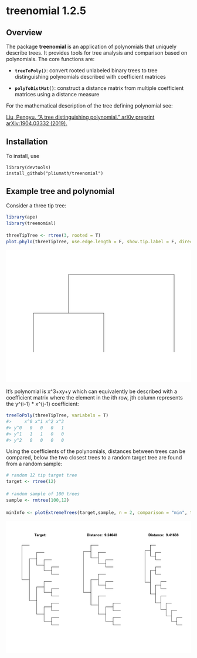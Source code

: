 
# treenomial 1.2.5

## Overview

The package **treenomial** is an application of polynomials that
uniquely describe trees. It provides tools for tree analysis and
comparison based on polynomials. The core functions are:

  - **`treeToPoly()`**: convert rooted unlabeled binary trees to tree
    distinguishing polynomials described with coefficient matrices

  - **`polyToDistMat()`**: construct a distance matrix from multiple
    coefficient matrices using a distance measure

For the mathematical description of the tree defining polynomial see:

[Liu, Pengyu. “A tree distinguishing polynomial.” arXiv preprint
arXiv:1904.03332 (2019).](https://arxiv.org/abs/1904.03332)

## Installation

To install, use

    library(devtools)
    install_github("pliumath/treenomial")

## Example tree and polynomial

Consider a three tip tree:

``` r
library(ape)
library(treenomial)

threeTipTree <- rtree(3, rooted = T)
plot.phylo(threeTipTree, use.edge.length = F, show.tip.label = F, direction = "downwards")
```

![](man/figures/README-threeTipTree-1.png)<!-- -->

It’s polynomial is x^3+xy+y which can equivalently be described with a
coefficient matrix where the element in the ith row, jth column
represents the y^(i-1) \* x^(j-1) coefficient:

``` r
treeToPoly(threeTipTree, varLabels = T)
#>     x^0 x^1 x^2 x^3
#> y^0   0   0   0   1
#> y^1   1   1   0   0
#> y^2   0   0   0   0
```

Using the coefficients of the polynomials, distances between trees can
be compared, below the two closest trees to a random target tree are
found from a random sample:

``` r
# random 12 tip target tree 
target <- rtree(12)

# random sample of 100 trees
sample <- rmtree(100,12)

minInfo <- plotExtremeTrees(target,sample, n = 2, comparison = "min", type = "d")
```

![](man/figures/README-plotExtremeTrees-1.png)<!-- -->
